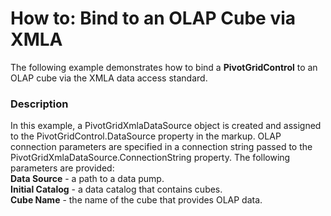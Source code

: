 # How to: Bind to an OLAP Cube via XMLA


<p>The following example demonstrates how to bind a <strong>PivotGridControl</strong> to an OLAP cube via the XMLA data access standard.</p>


<h3>Description</h3>

<p>In this example, a PivotGridXmlaDataSource object is created and assigned to the PivotGridControl.DataSource property in the markup. OLAP connection parameters are specified in a connection string passed to the PivotGridXmlaDataSource.ConnectionString property. The following parameters are provided:<br />
<strong>Data Source</strong> - a path to a data pump. <br />
<strong>Initial Catalog</strong> - a data catalog that contains cubes. <br />
<strong>Cube Name</strong> - the name of the cube that provides OLAP data. </p>

<br/>



